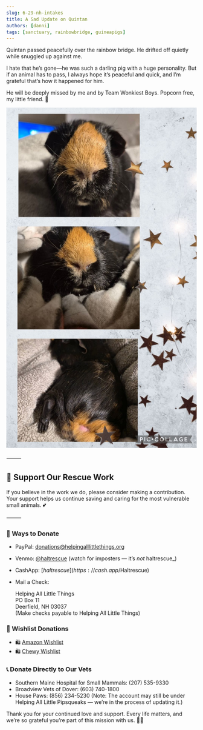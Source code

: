 ```yaml
---
slug: 6-29-nh-intakes
title: A Sad Update on Quintan
authors: [danni]
tags: [sanctuary, rainbowbridge, guineapigs]
---
```


Quintan passed peacefully over the rainbow bridge.
He drifted off quietly while snuggled up against me.

<!-- truncate -->

I hate that he’s gone—he was such a darling pig with a huge personality. But if an animal has to pass, I always hope it’s peaceful and quick, and I’m grateful that’s how it happened for him.

He will be deeply missed by me and by Team Wonkiest Boys.
Popcorn free, my little friend. 💛

![quintan](quintan.jpg)

⸻

## 🙏  Support Our Rescue Work

If you believe in the work we do, please consider making a contribution.
Your support helps us continue saving and caring for the most vulnerable small animals. 💕

⸻

### 💸  Ways to Donate

 - PayPal: donations@helpingalllittlethings.org
 - Venmo: [@haltrescue](https://account.venmo.com/u/haltrescue) (watch for imposters — it’s _not_ haltrescue_)
 - CashApp: [$haltrescue](https://cash.app/$Haltrescue)
 - Mail a Check:  
  
    Helping All Little Things    
    PO Box 11    
    Deerfield, NH 03037    
    (Make checks payable to Helping All Little Things)    

### 🛒 Wishlist Donations

 - 🛍️ [Amazon Wishlist](https://tinyurl.com/HALT-Amazon-Wishlist)
 - 🛍️ [Chewy Wishlist](https://tinyurl.com/HALT-Chewy-Wishlist)


### 📞 Donate Directly to Our Vets

 - Southern Maine Hospital for Small Mammals: (207) 535-9330
 - Broadview Vets of Dover: (603) 740-1800
 - House Paws: (856) 234-5230
(Note: The account may still be under Helping All Little Pipsqueaks — we’re in the process of updating it.)

Thank you for your continued love and support.
Every life matters, and we’re so grateful you’re part of this mission with us. 🐹💕
